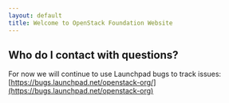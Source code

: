 ```yaml
---
layout: default
title: Welcome to OpenStack Foundation Website
---
```


## Who do I contact with questions? 

For now we will continue to use Launchpad bugs to track issues: [https://bugs.launchpad.net/openstack-org/](https://bugs.launchpad.net/openstack-org)